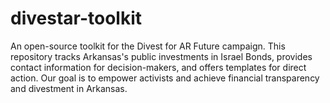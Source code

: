 # divestar-toolkit
An open-source toolkit for the Divest for AR Future campaign. This repository tracks Arkansas's public investments in Israel Bonds, provides contact information for decision-makers, and offers templates for direct action. Our goal is to empower activists and achieve financial transparency and divestment in Arkansas.
